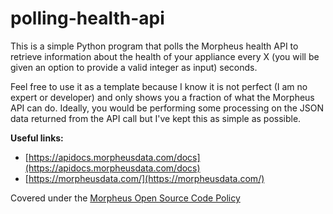 # polling-health-api
This is a simple Python program that polls the Morpheus health API to retrieve information about the health of your appliance every X (you will be given an option to provide a valid integer as input) seconds. 

Feel free to use it as a template because I know it is not perfect (I am no expert or developer) and only shows you a fraction of what the Morpheus API can do. Ideally, you would be performing some processing on the JSON data returned from the API call but I've kept this as simple as possible. 

**Useful links:** 
- [https://apidocs.morpheusdata.com/docs](https://apidocs.morpheusdata.com/docs)
- [https://morpheusdata.com/](https://morpheusdata.com/)

Covered under the [Morpheus Open Source Code Policy](https://support.morpheusdata.com/s/article/Morpheus-Open-Source-Code-Support-Policy?language=en_US)
